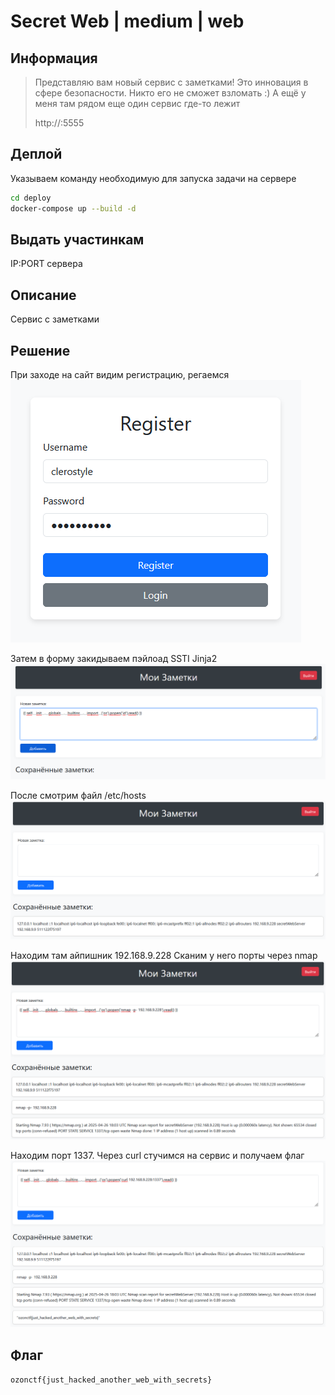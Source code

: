 # Secret Web | medium | web

## Информация

> Представляю вам новый сервис с заметками! Это инновация в сфере безопасности. Никто его не сможет взломать :) А ещё у меня там рядом еще один сервис где-то лежит
>
> http://<ip>:5555

## Деплой

Указываем команду необходимую для запуска задачи на сервере

```sh
cd deploy
docker-compose up --build -d
```

## Выдать участинкам

IP:PORT сервера

## Описание

Сервис с заметками

## Решение

При заходе на сайт видим регистрацию, регаемся
![alt text](images/image.png)

Затем в форму закидываем пэйлоад SSTI Jinja2
![alt text](images/image-1.png)

После смотрим файл /etc/hosts
![alt text](images/image-2.png)

Находим там айпишник 192.168.9.228
Сканим у него порты через nmap
![alt text](images/image-4.png)

Находим порт 1337. Через curl стучимся на сервис и получаем флаг
![alt text](images/image-5.png)

## Флаг

`ozonctf{just_hacked_another_web_with_secrets}`